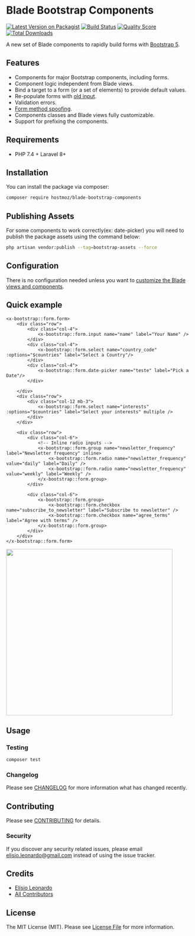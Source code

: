 # Blade Bootstrap Components


[![Latest Version on Packagist](https://img.shields.io/packagist/v/hostmoz/blade-bootstrap-components.svg?style=flat-square)](https://packagist.org/packages/hostmoz/blade-bootstrap-components)
[![Build Status](https://img.shields.io/travis/hostmoz/blade-bootstrap-components/master.svg?style=flat-square)](https://travis-ci.org/hostmoz/blade-bootstrap-components)
[![Quality Score](https://img.shields.io/scrutinizer/g/hostmoz/blade-bootstrap-components.svg?style=flat-square)](https://scrutinizer-ci.com/g/hostmoz/blade-bootstrap-components)
[![Total Downloads](https://img.shields.io/packagist/dt/hostmoz/blade-bootstrap-components.svg?style=flat-square)](https://packagist.org/packages/hostmoz/blade-bootstrap-components)

A new set of Blade components to rapidly build forms with  [Bootstrap 5](https://getbootstrap.com/docs/5.0/getting-started/introduction/).

## Features

* Components for major Bootstrap components, including forms.
* Component logic independent from Blade views.
* Bind a target to a form (or a set of elements) to provide default values.
* Re-populate forms with [old input](https://laravel.com/docs/master/requests#old-input).
* Validation errors.
* [Form method spoofing](https://laravel.com/docs/master/routing#form-method-spoofing).
* Components classes and Blade views fully customizable.
* Support for prefixing the components.

## Requirements

* PHP 7.4 + Laravel 8+

## Installation

You can install the package via composer:

```bash
composer require hostmoz/blade-bootstrap-components
```
## Publishing Assets

For some components to work correctly(ex: date-picker) you will need to publish the package assets using the command below:

```bash
php artisan vendor:publish --tag=bootstrap-assets --force
```

## Configuration

There is no configuration needed unless you want to [customize the Blade views and components](#customize-the-blade-views).

## Quick example

```blade
<x-bootstrap::form.form>
    <div class="row">
        <div class="col-4">
            <x-bootstrap::form.input name="name" label="Your Name" />
        </div>
        <div class="col-4">
            <x-bootstrap::form.select name="country_code" :options="$countries" label="Select a Country"/>
        </div>
        <div class="col-4">
            <x-bootstrap::form.date-picker name="teste" label="Pick a Date"/>
        </div>

    </div>
    <div class="row">
        <div class="col-12 mb-3">
            <x-bootstrap::form.select name="interests" :options="$countries" label="Select your interests" multiple />
        </div>
    </div>

    <div class="row">
        <div class="col-6">
            <!-- Inline radio inputs -->
            <x-bootstrap::form.group name="newsletter_frequency" label="Newsletter frequency" inline>
                <x-bootstrap::form.radio name="newsletter_frequency" value="daily" label="Daily" />
                <x-bootstrap::form.radio name="newsletter_frequency" value="weekly" label="Weekly" />
            </x-bootstrap::form.group>
        </div>
        
        <div class="col-6">
            <x-bootstrap::form.group>
                <x-bootstrap::form.checkbox name="subscribe_to_newsletter" label="Subscribe to newsletter" />
                <x-bootstrap::form.checkbox name="agree_terms" label="Agree with terms" />
            </x-bootstrap::form.group>
        </div>
    </div>
</x-bootstrap::form.form>
```

<img src="" width="450" />

## Usage


### Testing

``` bash
composer test
```

### Changelog

Please see [CHANGELOG](CHANGELOG.md) for more information what has changed recently.

## Contributing

Please see [CONTRIBUTING](CONTRIBUTING.md) for details.

### Security

If you discover any security related issues, please email elisio.leonardo@gmail.com instead of using the issue tracker.

## Credits

- [Elísio Leonardo](https://github.com/backstageel)
- [All Contributors](../../contributors)

## License

The MIT License (MIT). Please see [License File](LICENSE.md) for more information.
